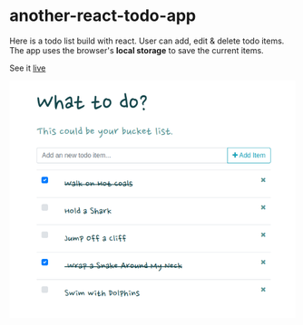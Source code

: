 # another-react-todo-app

Here is a todo list build with react. User can add, edit & delete todo items. The app uses the browser's **local storage** to save the current items.

See it [live](https://react-todo-degaitas.netlify.com/)

![screenshot app](https://github.com/d3ga/another-react-todo-app/blob/master/public/images/todo-react-screenshot.png "screenshot app")
